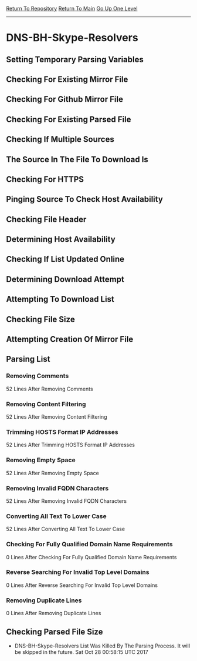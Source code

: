 [Return To Repository](https://github.com/deathbybandaid/piholeparser/)
[Return To Main](https://github.com/deathbybandaid/piholeparser/blob/master/RecentRunLogs/Mainlog.md)
[Go Up One Level](https://github.com/deathbybandaid/piholeparser/blob/master/RecentRunLogs/TopLevelScripts/30-Processing-Blacklists.md)
____________________________________
# DNS-BH-Skype-Resolvers
## Setting Temporary Parsing Variables
## Checking For Existing Mirror File
## Checking For Github Mirror File
## Checking For Existing Parsed File
## Checking If Multiple Sources
## The Source In The File To Download Is
## Checking For HTTPS
## Pinging Source To Check Host Availability
## Checking File Header
## Determining Host Availability
## Checking If List Updated Online
## Determining Download Attempt
## Attempting To Download List
## Checking File Size
## Attempting Creation Of Mirror File
## Parsing List
### Removing Comments
52 Lines After Removing Comments
### Removing Content Filtering
52 Lines After Removing Content Filtering
### Trimming HOSTS Format IP Addresses
52 Lines After Trimming HOSTS Format IP Addresses
### Removing Empty Space
52 Lines After Removing Empty Space
### Removing Invalid FQDN Characters
52 Lines After Removing Invalid FQDN Characters
### Converting All Text To Lower Case
52 Lines After Converting All Text To Lower Case
### Checking For Fully Qualified Domain Name Requirements
0 Lines After Checking For Fully Qualified Domain Name Requirements
### Reverse Searching For Invalid Top Level Domains
0 Lines After Reverse Searching For Invalid Top Level Domains
### Removing Duplicate Lines
0 Lines After Removing Duplicate Lines
## Checking Parsed File Size
* DNS-BH-Skype-Resolvers List Was Killed By The Parsing Process. It will be skipped in the future. Sat Oct 28 00:58:15 UTC 2017
